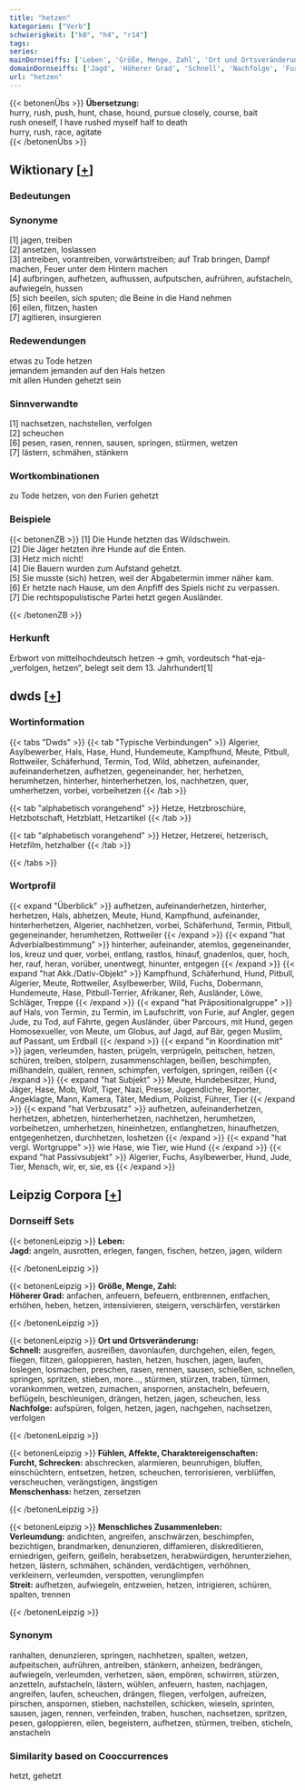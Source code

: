 ```yaml
---
title: "hetzen"
kategorien: ["Verb"]
schwierigkeit: ["k0", "h4", "r14"]
tags:
series:
mainDornseiffs: ['Leben', 'Größe, Menge, Zahl', 'Ort und Ortsveränderung', 'Fühlen, Affekte, Charaktereigenschaften', 'Menschliches Zusammenleben']
domainDornseiffs: ['Jagd', 'Höherer Grad', 'Schnell', 'Nachfolge', 'Furcht, Schrecken', 'Menschenhass', 'Verleumdung', 'Streit']
url: "hetzen"
---
```


{{< betonenÜbs >}}
**Übersetzung:**  
hurry, rush, push, hunt, chase, hound, pursue closely, course, bait  
rush oneself, I have rushed myself half to death  
hurry, rush, race, agitate  
{{< /betonenÜbs >}}

## Wiktionary [[+](https://de.wiktionary.org/wiki/hetzen)]

### Bedeutungen

### Synonyme
[1] jagen, treiben  
[2] ansetzen, loslassen  
[3] antreiben, vorantreiben, vorwärtstreiben; auf Trab bringen, Dampf machen, Feuer unter dem Hintern machen  
[4] aufbringen, aufhetzen, aufhussen, aufputschen, aufrühren, aufstacheln, aufwiegeln, hussen  
[5] sich beeilen, sich sputen; die Beine in die Hand nehmen  
[6] eilen, flitzen, hasten  
[7] agitieren, insurgieren  

### Redewendungen
etwas zu Tode hetzen  
jemandem jemanden auf den Hals hetzen  
mit allen Hunden gehetzt sein  

### Sinnverwandte
[1] nachsetzen, nachstellen, verfolgen  
[2] scheuchen  
[6] pesen, rasen, rennen, sausen, springen, stürmen, wetzen  
[7] lästern, schmähen, stänkern  

### Wortkombinationen
zu Tode hetzen, von den Furien gehetzt  

### Beispiele
{{< betonenZB >}}
[1] Die Hunde hetzten das Wildschwein.  
[2] Die Jäger hetzten ihre Hunde auf die Enten.  
[3] Hetz mich nicht!  
[4] Die Bauern wurden zum Aufstand gehetzt.  
[5] Sie musste (sich) hetzen, weil der Abgabetermin immer näher kam.  
[6] Er hetzte nach Hause, um den Anpfiff des Spiels nicht zu verpassen.  
[7] Die rechtspopulistische Partei hetzt gegen Ausländer.  

{{< /betonenZB >}}
### Herkunft
Erbwort von mittelhochdeutsch hetzen → gmh, vordeutsch *hat-eja- „verfolgen, hetzen“, belegt seit dem 13. Jahrhundert[1]  



## dwds [[+](https://www.dwds.de/wb/hetzen)]

### Wortinformation
{{< tabs "Dwds" >}}
{{< tab "Typische Verbindungen" >}}
Algerier, Asylbewerber, Hals, Hase, Hund, Hundemeute, Kampfhund, Meute, Pitbull, Rottweiler, Schäferhund, Termin, Tod, Wild, abhetzen, aufeinander, aufeinanderhetzen, aufhetzen, gegeneinander, her, herhetzen, herumhetzen, hinterher, hinterherhetzen, los, nachhetzen, quer, umherhetzen, vorbei, vorbeihetzen
{{< /tab >}}

{{< tab "alphabetisch vorangehend" >}}
Hetze, Hetzbroschüre, Hetzbotschaft, Hetzblatt, Hetzartikel
{{< /tab >}}

{{< tab "alphabetisch vorangehend" >}}
Hetzer, Hetzerei, hetzerisch, Hetzfilm, hetzhalber
{{< /tab >}}

{{< /tabs >}}

### Wortprofil
{{< expand "Überblick" >}} aufhetzen, aufeinanderhetzen, hinterher, herhetzen, Hals, abhetzen, Meute, Hund, Kampfhund, aufeinander, hinterherhetzen, Algerier, nachhetzen, vorbei, Schäferhund, Termin, Pitbull, gegeneinander, herumhetzen, Rottweiler {{< /expand >}}
{{< expand "hat Adverbialbestimmung" >}} hinterher, aufeinander, atemlos, gegeneinander, los, kreuz und quer, vorbei, entlang, rastlos, hinauf, gnadenlos, quer, hoch, her, rauf, heran, vorüber, unentwegt, hinunter, entgegen {{< /expand >}}
{{< expand "hat Akk./Dativ-Objekt" >}} Kampfhund, Schäferhund, Hund, Pitbull, Algerier, Meute, Rottweiler, Asylbewerber, Wild, Fuchs, Dobermann, Hundemeute, Hase, Pitbull-Terrier, Afrikaner, Reh, Ausländer, Löwe, Schläger, Treppe {{< /expand >}}
{{< expand "hat Präpositionalgruppe" >}} auf Hals, von Termin, zu Termin, im Laufschritt, von Furie, auf Angler, gegen Jude, zu Tod, auf Fährte, gegen Ausländer, über Parcours, mit Hund, gegen Homosexueller, von Meute, um Globus, auf Jagd, auf Bär, gegen Muslim, auf Passant, um Erdball {{< /expand >}}
{{< expand "in Koordination mit" >}} jagen, verleumden, hasten, prügeln, verprügeln, peitschen, hetzen, schüren, treiben, stolpern, zusammenschlagen, beißen, beschimpfen, mißhandeln, quälen, rennen, schimpfen, verfolgen, springen, reißen {{< /expand >}}
{{< expand "hat Subjekt" >}} Meute, Hundebesitzer, Hund, Jäger, Hase, Mob, Wolf, Tiger, Nazi, Presse, Jugendliche, Reporter, Angeklagte, Mann, Kamera, Täter, Medium, Polizist, Führer, Tier {{< /expand >}}
{{< expand "hat Verbzusatz" >}} aufhetzen, aufeinanderhetzen, herhetzen, abhetzen, hinterherhetzen, nachhetzen, herumhetzen, vorbeihetzen, umherhetzen, hineinhetzen, entlanghetzen, hinaufhetzen, entgegenhetzen, durchhetzen, loshetzen {{< /expand >}}
{{< expand "hat vergl. Wortgruppe" >}} wie Hase, wie Tier, wie Hund {{< /expand >}}
{{< expand "hat Passivsubjekt" >}} Algerier, Fuchs, Asylbewerber, Hund, Jude, Tier, Mensch, wir, er, sie, es {{< /expand >}}

## Leipzig Corpora [[+](https://corpora.uni-leipzig.de/en/res?word=hetzen&corpusId=deu_newscrawl-public_2018)]

### Dornseiff Sets
{{< betonenLeipzig >}}
**Leben:**  
**Jagd:** angeln, ausrotten, erlegen, fangen, fischen, hetzen, jagen, wildern  

{{< /betonenLeipzig >}}


{{< betonenLeipzig >}}
**Größe, Menge, Zahl:**  
**Höherer Grad:** anfachen, anfeuern, befeuern, entbrennen, entfachen, erhöhen, heben, hetzen, intensivieren, steigern, verschärfen, verstärken  

{{< /betonenLeipzig >}}


{{< betonenLeipzig >}}
**Ort und Ortsveränderung:**  
**Schnell:** ausgreifen, ausreißen, davonlaufen, durchgehen, eilen, fegen, fliegen, flitzen, galoppieren, hasten, hetzen, huschen, jagen, laufen, loslegen, losmachen, preschen, rasen, rennen, sausen, schießen, schnellen, springen, spritzen, stieben, more..., stürmen, stürzen, traben, türmen, vorankommen, wetzen, zumachen, anspornen, anstacheln, befeuern, beflügeln, beschleunigen, drängen, hetzen, jagen, scheuchen, less  
**Nachfolge:** aufspüren, folgen, hetzen, jagen, nachgehen, nachsetzen, verfolgen  

{{< /betonenLeipzig >}}


{{< betonenLeipzig >}}
**Fühlen, Affekte, Charaktereigenschaften:**  
**Furcht, Schrecken:** abschrecken, alarmieren, beunruhigen, bluffen, einschüchtern, entsetzen, hetzen, scheuchen, terrorisieren, verblüffen, verscheuchen, verängstigen, ängstigen  
**Menschenhass:** hetzen, zersetzen  

{{< /betonenLeipzig >}}


{{< betonenLeipzig >}}
**Menschliches Zusammenleben:**  
**Verleumdung:** andichten, angreifen, anschwärzen, beschimpfen, bezichtigen, brandmarken, denunzieren, diffamieren, diskreditieren, erniedrigen, geifern, geißeln, herabsetzen, herabwürdigen, herunterziehen, hetzen, lästern, schmähen, schänden, verdächtigen, verhöhnen, verkleinern, verleumden, verspotten, verunglimpfen  
**Streit:** aufhetzen, aufwiegeln, entzweien, hetzen, intrigieren, schüren, spalten, trennen  

{{< /betonenLeipzig >}}

### Synonym
ranhalten, denunzieren, springen, nachhetzen, spalten, wetzen, aufpeitschen, aufrühren, antreiben, stänkern, anheizen, bedrängen, aufwiegeln, verleumden, verhetzen, säen, empören, schwirren, stürzen, anzetteln, aufstacheln, lästern, wühlen, anfeuern, hasten, nachjagen, angreifen, laufen, scheuchen, drängen, fliegen, verfolgen, aufreizen, pirschen, anspornen, stieben, nachstellen, schicken, wieseln, sprinten, sausen, jagen, rennen, verfeinden, traben, huschen, nachsetzen, spritzen, pesen, galoppieren, eilen, begeistern, aufhetzen, stürmen, treiben, sticheln, anstacheln


### Similarity based on Cooccurrences
hetzt, gehetzt

